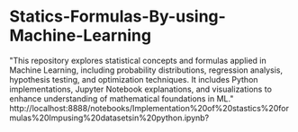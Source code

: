 # Statics-Formulas-By-using-Machine-Learning
"This repository explores statistical concepts and formulas applied in Machine Learning, including probability distributions, regression analysis, hypothesis testing, and optimization techniques. It includes Python implementations, Jupyter Notebook explanations, and visualizations to enhance understanding of mathematical foundations in ML."
 http://localhost:8888/notebooks/Implementation%20of%20stastics%20formulas%20Impusing%20datasetsin%20python.ipynb?
